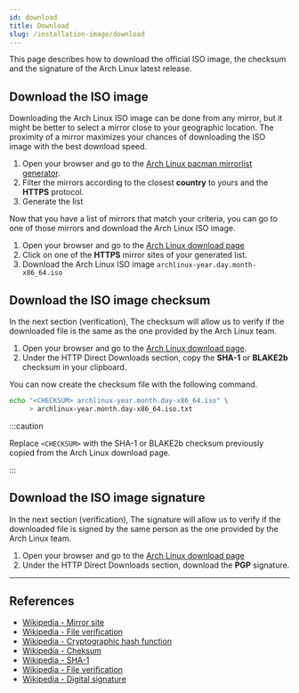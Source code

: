 ```yaml
---
id: download
title: Download
slug: /installation-image/download
---
```


<head>
  <title>Installation image download | Arcadia</title>
</head>

This page describes how to download the official ISO image, the checksum and the signature of the Arch Linux latest release.

## Download the ISO image

Downloading the Arch Linux ISO image can be done from any mirror, but it might be better to select a mirror close to your geographic location. The proximity of a mirror maximizes your chances of downloading the ISO image with the best download speed.

1. Open your browser and go to the [Arch Linux pacman mirrorlist generator](https://www.archlinux.org/mirrorlist/).
1. Filter the mirrors according to the closest **country** to yours and the **HTTPS** protocol.
1. Generate the list

Now that you have a list of mirrors that match your criteria, you can go to one of those mirrors and download the Arch Linux ISO image.

1. Open your browser and go to the [Arch Linux download page](https://www.archlinux.org/download/)
1. Click on one of the **HTTPS** mirror sites of your generated list.
1. Download the Arch Linux ISO image `archlinux-year.day.month-x86_64.iso`

## Download the ISO image checksum

In the next section (verification), The checksum will allow us to verify if the downloaded file is the same as the one provided by the Arch Linux team.

1. Open your browser and go to the [Arch Linux download page](https://www.archlinux.org/download/).
1. Under the HTTP Direct Downloads section, copy the **SHA-1** or **BLAKE2b** checksum in your clipboard.

You can now create the checksum file with the following command. 

``` bash
echo "<CHECKSUM> archlinux-year.month.day-x86_64.iso" \
     > archlinux-year.month.day-x86_64.iso.txt
```

:::caution

Replace `<CHECKSUM>` with the SHA-1 or BLAKE2b checksum previously copied from the Arch Linux download page.

:::

## Download the ISO image signature

In the next section (verification), The signature will allow us to verify if the downloaded file is signed by the same person as the one provided by the Arch Linux team.

1. Open your browser and go to the [Arch Linux download page](https://www.archlinux.org/download/)
1. Under the HTTP Direct Downloads section, download the **PGP** signature.

---

## References

- [Wikipedia - Mirror site](https://en.wikipedia.org/wiki/Mirror_site)
- [Wikipedia - File verification](https://en.wikipedia.org/wiki/File_verification)
- [Wikipedia - Cryptographic hash function](https://en.wikipedia.org/wiki/Cryptographic_hash_function)
- [Wikipedia - Cheksum](https://en.wikipedia.org/wiki/Checksum)
- [Wikipedia - SHA-1](https://en.wikipedia.org/wiki/SHA-1)
- [Wikipedia - File verification](https://en.wikipedia.org/wiki/File_verification)
- [Wikipedia - Digital signature](https://en.wikipedia.org/wiki/Digital_signature)